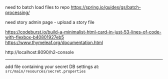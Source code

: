 need to batch load files to repo
https://spring.io/guides/gs/batch-processing/

need story admin page - upload a story file


https://codeburst.io/build-a-minimalist-html-card-in-just-53-lines-of-code-with-flexbox-b40801927eb5
https://www.thymeleaf.org/documentation.html

http://localhost:8090/h2-console

---

add file containing your secret DB settings at:
`src/main/resources/secret.properties`